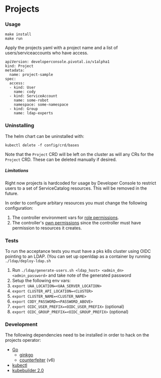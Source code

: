 # Projects

### Usage

```
make install
make run
```

Apply the projects yaml with a project name and a list of users/serviceaccounts who have access.
```
apiVersion: developerconsole.pivotal.io/v1alpha1
kind: Project
metadata:
  name: project-sample
spec:
  access:
  - kind: User
    name: cody
  - kind: ServiceAccount
    name: some-robot
    namespace: some-namespace
  - kind: Group
    name: ldap-experts
```

### Uninstalling

The helm chart can be uninstalled with:
```
kubectl delete -f config/crd/bases
```
Note that the `Project` CRD will be left on the cluster as will any CRs for the `Project` CRD. These can be deleted manually if desired.

##### Limitations

Right now projects is hardcoded for usage by Developer Console to restrict users to a set of ServiceCatalog resources. This will be removed in the future. 

In order to configure arbitary resources you must change the following configuration:
1. The controller environment vars for [role permissions](https://github.com/pivotal/projects-operator/blob/master/config/manager/manager.yaml#L40-L45).
1. The controller's [own permissions](https://github.com/pivotal/projects-operator/blob/master/controllers/project_controller.go#L54-L55) since the controller must have permission to resources it creates.


### Tests

To run the acceptance tests you must have a pks k8s cluster using OIDC pointing to an LDAP. (You can set up openldap as a container by running `./ldap/deploy-ldap.sh`
1. Run `./ldap/generate-users.sh <ldap_host> <admin_dn> <admin_password>` and take note of the generated password
1. Setup the following env vars: 
  1. `export UAA_LOCATION=<UAA_SERVER_LOCATION>`
  1. `export CLUSTER_API_LOCATION=<CLUSTER>`
  1. `export CLUSTER_NAME=<CLUSTER_NAME>`
  1. `export CODY_PASSWORD=<PASSWORD_ABOVE>`
  1. `export OIDC_USER_PREFIX=<OIDC_USER_PREFIX>` (optional)
  1. `export OIDC_GROUP_PREFIX=<OIDC_GROUP_PREFIX>` (optional)

### Development

The following dependencies need to be installed in order to hack on the projects operator:

* [Go](https://golang.org/doc/install)
  * [ginkgo](https://github.com/onsi/ginkgo)
  * [counterfeiter](https://github.com/maxbrunsfeld/counterfeiter) (v6)
* [kubectl](https://kubernetes.io/docs/tasks/tools/install-kubectl/)
* [kubebuilder 2.0](https://github.com/kubernetes-sigs/kubebuilder)


